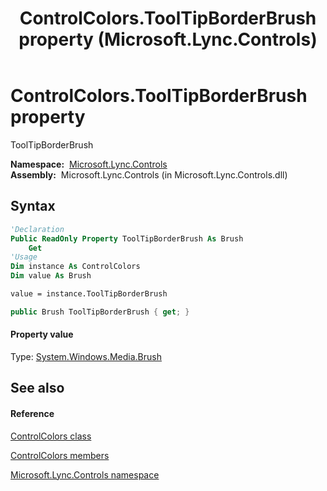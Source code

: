 ﻿---
title: ControlColors.ToolTipBorderBrush property  (Microsoft.Lync.Controls)
TOCTitle: 'ToolTipBorderBrush property '
ms:assetid: P:Microsoft.Lync.Controls.ControlColors.ToolTipBorderBrush_DI_3_UC_OCS14MrefLyncWPF
ms:mtpsurl: https://msdn.microsoft.com/en-us/library/microsoft.lync.controls.controlcolors.tooltipborderbrush_di_3_uc_ocs14mreflyncwpf(v=office.15)
ms:contentKeyID: 48599433
ms.date: 07/28/2014
mtps_version: v=office.15
f1_keywords:
- Microsoft.Lync.Controls.ControlColors.ToolTipBorderBrush
dev_langs:
- CSharp
- JScript
- VB
- other
---

# ControlColors.ToolTipBorderBrush property

ToolTipBorderBrush

**Namespace:**  [Microsoft.Lync.Controls](microsoft-lync-controls-namespace_1.md)  
**Assembly:**  Microsoft.Lync.Controls (in Microsoft.Lync.Controls.dll)

## Syntax

``` vb
'Declaration
Public ReadOnly Property ToolTipBorderBrush As Brush
    Get
'Usage
Dim instance As ControlColors
Dim value As Brush

value = instance.ToolTipBorderBrush
```

``` csharp
public Brush ToolTipBorderBrush { get; }
```

#### Property value

Type: [System.Windows.Media.Brush](http://msdn2.microsoft.com/en-us/library/ms634880)  

## See also

#### Reference

[ControlColors class](controlcolors-class-microsoft-lync-controls_1.md)

[ControlColors members](controlcolors-members-microsoft-lync-controls_1.md)

[Microsoft.Lync.Controls namespace](microsoft-lync-controls-namespace_1.md)

